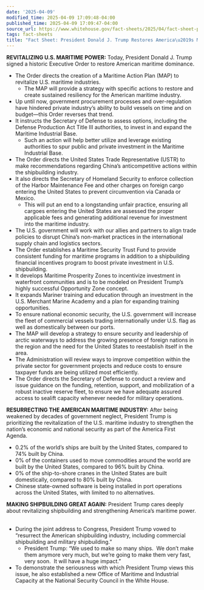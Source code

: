 ```yaml
---
date: '2025-04-09'
modified_time: 2025-04-09 17:09:48-04:00
published_time: 2025-04-09 17:09:47-04:00
source_url: https://www.whitehouse.gov/fact-sheets/2025/04/fact-sheet-president-donald-j-trump-restores-americas-maritime-dominance/
tags: fact-sheets
title: "Fact Sheet: President Donald J. Trump Restores America\u2019s Maritime Dominance"
---
```

 
**REVITALIZING U.S. MARITIME POWER:** Today, President Donald J. Trump
signed a historic Executive Order to restore American maritime
dominance.

-   The Order directs the creation of a Maritime Action Plan (MAP) to
    revitalize U.S. maritime industries.
    -   The MAP will provide a strategy with specific actions to restore
        and create sustained resiliency for the American maritime
        industry.
-   Up until now, government procurement processes and over-regulation
    have hindered private industry’s ability to build vessels on time
    and on budget—this Order reverses that trend.
-   It instructs the Secretary of Defense to assess options, including
    the Defense Production Act Title III authorities, to invest in and
    expand the Maritime Industrial Base.
    -   Such an action will help better utilize and leverage existing
        authorities to spur public and private investment in the
        Maritime Industrial Base.
-   The Order directs the United States Trade Representative (USTR) to
    make recommendations regarding China’s anticompetitive actions
    within the shipbuilding industry.
-   It also directs the Secretary of Homeland Security to enforce
    collection of the Harbor Maintenance Fee and other charges on
    foreign cargo entering the United States to prevent circumvention
    via Canada or Mexico.
    -   This will put an end to a longstanding unfair practice, ensuring
        all cargoes entering the United States are assessed the proper
        applicable fees and generating additional revenue for investment
        into the maritime industry.
-   The U.S. government will work with our allies and partners to align
    trade policies to disrupt China’s non-market practices in the
    international supply chain and logistics sectors.
-   The Order establishes a Maritime Security Trust Fund to provide
    consistent funding for maritime programs in addition to a
    shipbuilding financial incentives program to boost private
    investment in U.S. shipbuilding.
-   It develops Maritime Prosperity Zones to incentivize investment in
    waterfront communities and is to be modeled on President Trump’s
    highly successful Opportunity Zone concept.
-   It expands Mariner training and education through an investment in
    the U.S. Merchant Marine Academy and a plan for expanding training
    opportunities.
-   To ensure national economic security, the U.S. government will
    increase the fleet of commercial vessels trading internationally
    under U.S. flag as well as domestically between our ports.
-   The MAP will develop a strategy to ensure security and leadership of
    arctic waterways to address the growing presence of foreign nations
    in the region and the need for the United States to reestablish
    itself in the area.
-   The Administration will review ways to improve competition within
    the private sector for government projects and reduce costs to
    ensure taxpayer funds are being utilized most efficiently.
-   The Order directs the Secretary of Defense to conduct a review and
    issue guidance on the funding, retention, support, and mobilization
    of a robust inactive reserve fleet, to ensure we have adequate
    assured access to sealift capacity whenever needed for military
    operations.

**RESURRECTING THE AMERICAN MARITIME INDUSTRY:** After being weakened by
decades of government neglect, President Trump is prioritizing the
revitalization of the U.S. maritime industry to strengthen the nation’s
economic and national security as part of the America First Agenda.

-   0.2% of the world’s ships are built by the United States, compared
    to 74% built by China.
-   0% of the containers used to move commodities around the world are
    built by the United States, compared to 96% built by China.
-   0% of the ship-to-shore cranes in the United States are built
    domestically, compared to 80% built by China.
-   Chinese state-owned software is being installed in port operations
    across the United States, with limited to no alternatives.

**MAKING SHIPBUILDING GREAT AGAIN:** President Trump cares deeply about
revitalizing shipbuilding and strengthening America’s maritime power.  

-   During the joint address to Congress, President Trump vowed to
    “resurrect the American shipbuilding industry, including commercial
    shipbuilding and military shipbuilding.”
    -   President Trump: “We used to make so many ships.  We don’t make
        them anymore very much, but we’re going to make them very fast,
        very soon.  It will have a huge impact.”
-   To demonstrate the seriousness with which President Trump views this
    issue, he also established a new Office of Maritime and Industrial
    Capacity at the National Security Council in the White House.
